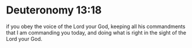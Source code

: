 # Deuteronomy 13:18

if you obey the voice of the Lord your God, keeping all his commandments that I am commanding you today, and doing what is right in the sight of the Lord your God.
